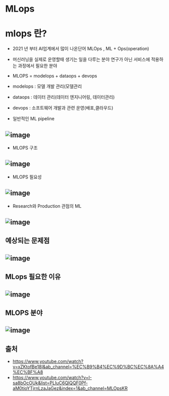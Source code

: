 # MLops
# mlops 란? 
- 2021 년 부터 AI업계에서 많이 나온단어 MLOps , ML + Ops(operation)
- 머신러닝을 실제로 운영할때 생기는 일을 다루는 분야 연구가 아닌 서비스에 적용하는 과정에서 필요한 분야
- MLOPS = modelops + dataops + devops
- modelops : 모델 개발 관리(모델관리
- dataops : 데이터 관리(데이터 엔지니어링, 데이터관리)
- devops : 소프트웨어 개발과 관련 운영(배포,클라우드)


- 일반적인 ML pipeline
## ![image](https://user-images.githubusercontent.com/54635552/178142170-1a5fd7bf-3141-4151-93f9-235c6570175c.png)

- MLOPS 구조
## ![image](https://user-images.githubusercontent.com/54635552/178142205-e5cbc174-e82e-43a4-912f-644639cf3cdd.png)

- MLOPS 필요성
## ![image](https://user-images.githubusercontent.com/54635552/178142242-746d725a-70e9-424c-a69f-f749adb66d53.png)

- Research와 Production 관점의 ML
## ![image](https://user-images.githubusercontent.com/54635552/178142321-0284eb53-57b2-40a2-9317-c493d3e76f88.png)

## 예상되는 문제점
## ![image](https://user-images.githubusercontent.com/54635552/178141311-80735b90-ca1d-4648-8092-621a4c00e0de.png)

## MLops 필요한 이유
## ![image](https://user-images.githubusercontent.com/54635552/178141345-27fccabd-9787-4be0-8c8f-b7b0afbcf47d.png)

## MLOPS 분야
## ![image](https://user-images.githubusercontent.com/54635552/178142817-7109583f-3f09-4dc1-b5b5-dc71df6ef111.png)


## 출처
- https://www.youtube.com/watch?v=xZKtofBe18I&ab_channel=%EC%B9%B4%EC%9D%BC%EC%8A%A4%EC%BF%A8
- https://www.youtube.com/watch?v=I-sa8bOcOUk&list=PLIuC6QlQQF0Pf-aM0tioYTjrnLzaJaGez&index=1&ab_channel=MLOpsKR
